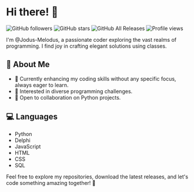 # Hi there! 👋

![GitHub followers](https://img.shields.io/github/followers/Jodus-Melodus?style=social)
![GitHub stars](https://img.shields.io/github/stars/Jodus-Melodus/Jodus-Melodus?style=social)
![GitHub All Releases](https://img.shields.io/github/downloads/Jodus-Melodus/Jodus-Melodus/total?color=success)
![Profile views](https://komarev.com/ghpvc/?username=Jodus-Melodus)

I'm @Jodus-Melodus, a passionate coder exploring the vast realms of programming. I find joy in crafting elegant solutions using classes.

## 🚀 About Me
- 🌱 Currently enhancing my coding skills without any specific focus, always eager to learn.
- 👀 Interested in diverse programming challenges.
- 💞️ Open to collaboration on Python projects.

## 💻 Languages
- Python
- Delphi
- JavaScript
- HTML
- CSS
- SQL

Feel free to explore my repositories, download the latest releases, and let's code something amazing together! 🚀

<!---
Jodus-Melodus/Jodus-Melodus is a ✨ special ✨ repository because its `README.md` (this file) appears on your GitHub profile.
You can click the Preview link to take a look at your changes.
--->
